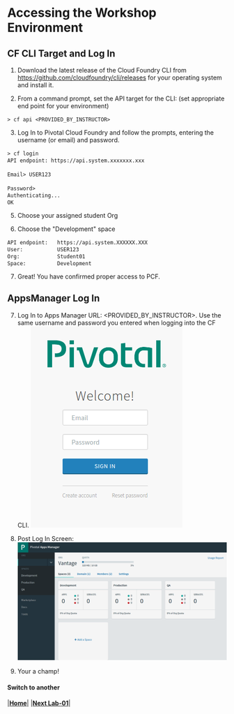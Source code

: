 [login]: img/login.png "PCF Login"
[appManagerHome]: img/appManagerHome.png "AppManager Home"

# Accessing the Workshop Environment

## CF CLI Target and Log In

1. Download the latest release of the Cloud Foundry CLI from https://github.com/cloudfoundry/cli/releases for your operating system and install it.

2. From a command prompt, set the API target for the CLI: (set appropriate end point for your environment)
```
> cf api <PROVIDED_BY_INSTRUCTOR>
```
3. Log In to Pivotal Cloud Foundry and follow the prompts, entering the username (or email) and password.
```
> cf login
API endpoint: https://api.system.xxxxxxx.xxx

Email> USER123

Password>
Authenticating...
OK
```
5. Choose your assigned student Org

6. Choose the "Development" space
```
API endpoint:   https://api.system.XXXXXX.XXX
User:           USER123
Org:            Student01
Space:          Development
```
7. Great! You have confirmed proper access to PCF.

## AppsManager Log In

7. Log In to Apps Manager URL: <PROVIDED_BY_INSTRUCTOR>. Use the same username and password you entered when logging into the CF CLI.
![alt text][login]

8. Post Log In Screen:
![alt text][appManagerHome]

9. Your a champ!

#### <i class="icon-folder-open"></i> Switch to another
|**[Home](../../README.md)**| |**[Next Lab-01](../Lab-01/README.md)**|